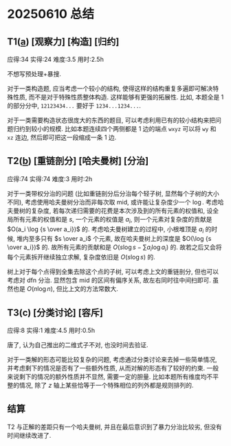 # 20250610 总结

## T1([a](https://www.luogu.com.cn/problem/AT_apc001_g)) [观察力] [构造] [归约]

应得:34 实得:24 难度:3.5 用时:2.5h

不想写预处理+暴搜.

对于一类构造题, 应当考虑一个较小的结构, 使得这样的结构重复多遍即可解决特殊性质, 而不是对于特殊性质整体构造. 这样能够有更强的拓展性. 比如, 本题全是 1 的部分分中, ``12123434...`` 要好于 ``1234...1234...``.

对于一类需要构造状态很庞大的东西的题目, 可以考虑利用已有的较小结构来把问题归约到较小的规模. 比如本题连续四个两侧都是 1 边的端点 ``wxyz`` 可以将 ``wy`` 和 ``xz`` 连边, 然后即可把这一段缩成一条 1 边.

## T2([b](https://www.luogu.com.cn/problem/P7124)) [重链剖分] [哈夫曼树] [分治]

应得:74 实得:74 难度:3 用时:2h

对于一类带权分治的问题 (比如重链剖分后分治每个轻子树, 显然每个子树的大小不同), 考虑使用哈夫曼树分治而非每次取 mid, 或许能让复杂度少一个 $\log$. 考虑哈夫曼树的复杂度, 若每次递归需要的花费是本次涉及到的所有元素的权值和, 设全局所有元素的权值和是 $s$, 一个元素的权值是 $a_i$, 则一个元素对复杂度的贡献是 $O(a_i \log {s \over a_i})$ 的. 考虑哈夫曼树建立的过程中, 小根堆顶是 $a_i$ 的时候, 堆内至多只有 $s \over a_i$ 个元素, 故在哈夫曼树上的深度是 $O(\log {s \over a_i})$ 的. 故所有元素的贡献和是 $O(s \log s - \sum a_i \log a_i)$ 的. 故若之后又会将每个元素拆开继续独立求解, 复杂度依旧是 $O(s \log s)$ 的.

树上对于每个点得到全集去除这个点的子树, 可以考虑上文的重链剖分, 但也可以考虑对 dfn 分治. 显然包含 mid 的区间有偏序关系, 故左右同时往中间扫即可. 虽然也是 $O(n \log n)$, 但比上文的方法常数大.

## T3(c) [分类讨论] [容斥]

应得:8 实得:1 难度:4.5 用时:0.5h

唐了, 认为自己推出的二维式子不对, 也没时间去验证.

对于一类解的形态可能比较复杂的问题, 考虑通过分类讨论来去掉一些简单情况, 并考虑剩下的情况是否有了一些额外性质, 从而对解的形态有了较好的约束. 一般来说剩下的情况的额外性质并不显然, 需要一定的胆量. 比如本题所有维度均不平整的情况, 除了 $z$ 轴上某些恰等于一个特殊相位的列外都是规则排列的.

## 结算

T2 与正解的差距只有一个哈夫曼树, 并且在最后意识到了暴力分治比较劣, 但没有时间继续改进了.
